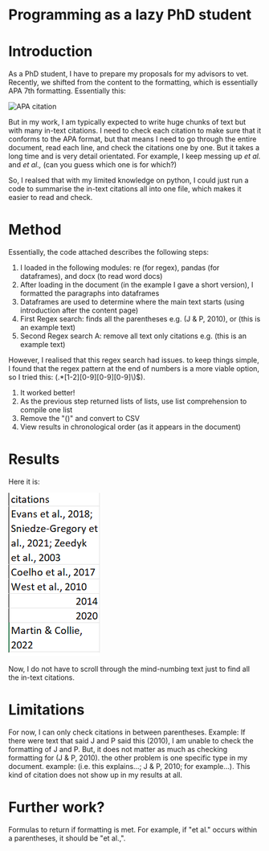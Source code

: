 # Programming as a lazy PhD student

# Introduction
<p>As a PhD student, I have to prepare my proposals for my advisors to vet. Recently, we shifted from the content to the formatting, which is essentially APA 7th formatting. Essentially this: </p>
<img src="https://external-content.duckduckgo.com/iu/?u=https%3A%2F%2Fi.ytimg.com%2Fvi%2FwEnCZZmKDZ4%2Fmaxresdefault.jpg&f=1&nofb=1&ipt=2915ac5dc4d5ae16027bf039f8fdf81f951d16815de8f1866d499fdc007ff9c2&ipo=images" alt="APA citation" width="300" height="200"> 

<p> But in my work, I am typically expected to write huge chunks of text but with many in-text citations. I need to check each citation to make sure that it conforms to the APA format, but that means I need to go through the entire document, read each line, and check the citations one by one. But it takes a long time and is very detail orientated. For example, I keep messing up <i>et al.</i> and <i>et al.,</i> (can you guess which one is for which?) </p>

<p> So, I realsed that with my limited knowledge on python, I could just run a code to summarise the in-text citations all into one file, which makes it easier to read and check. </p>

# Method
<p> Essentially, the code attached describes the following steps:</p>
<ol>
  <li> I loaded in the following modules: re (for regex), pandas (for dataframes), and docx (to read word docs)
  <li> After loading in the document (in the example I gave a short version), I formatted the paragraphs into dataframes
  <li> Dataframes are used to determine where the main text starts (using introduction after the content page) 
  <li> First Regex search: finds all the parentheses e.g. (J & P, 2010), or (this is an example text)
  <li> Second Regex search A: remove all text only citations e.g. (this is an example text)
 </ol>
<p> However, I realised that this regex search had issues. to keep things simple, I found that the regex pattern at the end of numbers is a more viable option, so I tried this: (.*[1-2][0-9][0-9][0-9]\)$).
<ol>
  <li> It worked better!
  <li> As the previous step returned lists of lists, use list comprehension to compile one list
  <li> Remove the "()" and convert to CSV
  <li> View results in chronological order (as it appears in the document)
</ol>

# Results
<p>Here it is: </p>
<img src = "APAoutput.png">

<p> Now, I do not have to scroll through the mind-numbing text just to find all the in-text citations. </p>


# Limitations
For now, I can only check citations in between parentheses. Example: If there were text that said J and P said this (2010), I am unable to check the formatting of J and P. But, it does not matter as much as checking formatting for (J & P, 2010). 
the other problem is one specific type in my document. example: (i.e. this explains...; J & P, 2010; for example...). This kind of citation does not show up in my results at all. 

# Further work?
Formulas to return if formatting is met. For example, if "et al." occurs within a parentheses, it should be "et al.,". 
